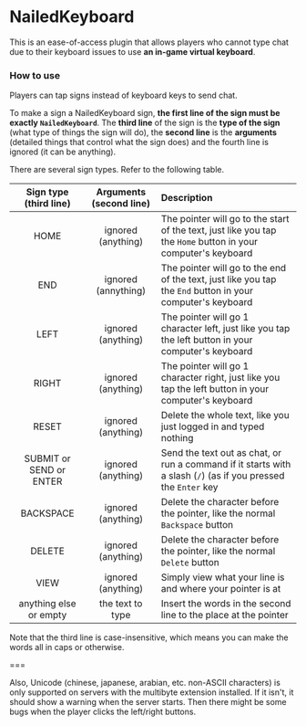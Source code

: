 NailedKeyboard
===
This is an ease-of-access plugin that allows players who cannot type chat due to their keyboard issues to use **an in-game virtual keyboard**.

### How to use
Players can tap signs instead of keyboard keys to send chat.

To make a sign a NailedKeyboard sign, **the first line of the sign must be exactly `NailedKeyboard`**. The **third line** of the sign is the **type of the sign** (what type of things the sign will do), the **second line** is the **arguments** (detailed things that control what the sign does) and the fourth line is ignored (it can be anything).

There are several sign types. Refer to the following table.

| Sign type (third line) | Arguments (second line) | Description |
| :--: | :--: | :--- |
| HOME | ignored (anything) | The pointer will go to the start of the text, just like you tap the `Home` button in your computer's keyboard |
| END | ignored (annything) | The pointer will go to the end of the text, just like you tap the `End` button in your computer's keyboard |
| LEFT | ignored (anything) | The pointer will go 1 character left, just like you tap the left button in your computer's keyboard |
| RIGHT | ignored (anything) | The pointer will go 1 character right, just like you tap the left button in your computer's keyboard |
| RESET | ignored (anything) | Delete the whole text, like you just logged in and typed nothing |
| SUBMIT or SEND or ENTER | ignored (anything) | Send the text out as chat, or run a command if it starts with a slash (`/`) (as if you pressed the `Enter` key |
| BACKSPACE | ignored (anything) | Delete the character before the pointer, like the normal `Backspace` button |
| DELETE | ignored (anything) | Delete the character before the pointer, like the normal `Delete` button |
| VIEW | ignored (anything) | Simply view what your line is and where your pointer is at |
| anything else or empty | the text to type | Insert the words in the second line to the place at the pointer

Note that the third line is case-insensitive, which means you can make the words all in caps or otherwise.

===

Also, Unicode (chinese, japanese, arabian, etc. non-ASCII characters) is only supported on servers with the multibyte extension installed. If it isn't, it should show a warning when the server starts. Then there might be some bugs when the player clicks the left/right buttons.
